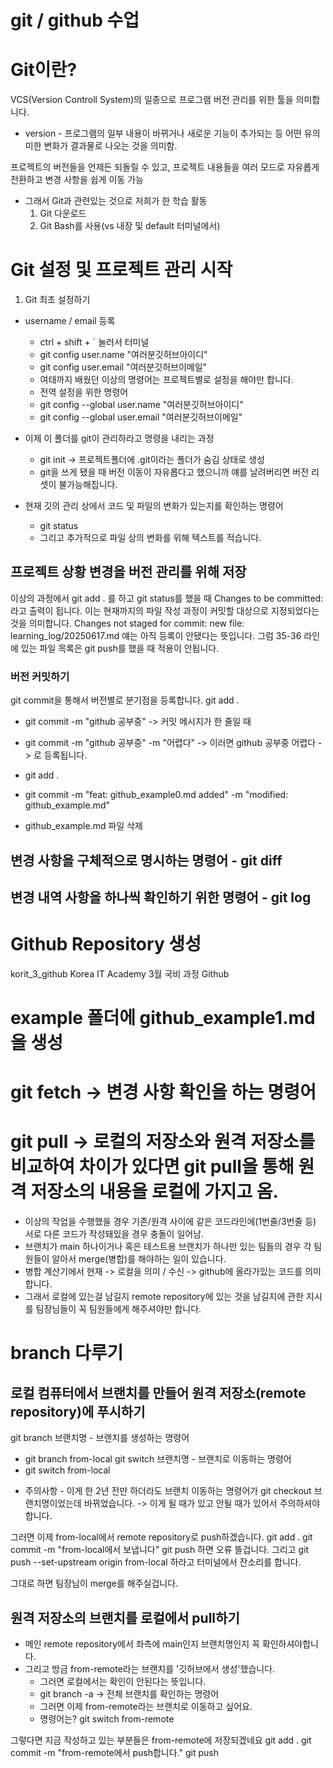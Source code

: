 # git / github 수업

# Git이란?
VCS(Version Controll System)의 일종으로 프로그램 버전 관리를 위한 툴을 의미합니다.
* version - 프로그램의 일부 내용이 바뀌거나 새로운 기능이 추가되는 등 어떤 유의미한 변화가 결과물로 나오는 것을 의미함.

프로젝트의 버전들을 언제든 되돌릴 수 있고, 프로젝트 내용들을 여러 모드로 자유롭게 전환하고 변경 사항을 쉽게 이동 가능
- 그래서 Git과 관련있는 것으로 저희가 한 학습 활동
  1. Git 다운로드
  2. Git Bash를 사용(vs 내장 및 default 터미널에서)

# Git 설정 및 프로젝트 관리 시작
1. Git 최초 설정하기
  - username / email 등록
    - ctrl + shift + ` 눌러서 터미널
    - git config user.name "여러분깃허브아이디"
    - git config user.email "여러분깃허브이메일"
    - 여태까지 배웠던 이상의 명령어는 프로젝트별로 설정을 해야만 합니다.
    - 전역 설정을 위한 명령어
    - git config --global user.name "여러분깃허브아이디"
    - git config --global user.email "여러분깃허브이메일"

  - 이제 이 폴더를 git이 관리하라고 명령을 내리는 과정
    - git init -> 프로젝트폴더에 .git이라는 폴더가 숨김 상태로 생성
    - git을 쓰게 됐을 때 버전 이동이 자유롭다고 했으니까 얘를 날려버리면 버전 리셋이 불가능해집니다.

  - 현재 깃의 관리 상에서 코드 및 파일의 변화가 있는지를 확인하는 명령어
    - git status
    - 그리고 추가적으로 파일 상의 변화를 위해 텍스트를 적습니다.

## 프로젝트 상황 변경을 버전 관리를 위해 저장
이상의 과정에서 git add . 를 하고 git status를 했을 때
Changes to be committed:
라고 출력이 됩니다. 이는 현재까지의 파일 작성 과정이 커밋할 대상으로 지정되었다는 것을 의미합니다.
Changes not staged for commit:
  new file:   learning_log/20250617.md
얘는 아직 등록이 안됐다는 뜻입니다. 
그럼 35-36 라인에 있는 파일 목록은 git push를 했을 때 적용이 안됩니다.

### 버전 커밋하기
git commit을 통해서 버전별로 분기점을 등록합니다.
git add .
- git commit -m "github 공부중"     -> 커밋 메시지가 한 줄일 때
- git commit -m "github 공부중" -m "어렵다" -> 이러면
    github 공부중
    어렵다        -> 로 등록됩니다.

- git add .
- git commit -m "feat: github_example0.md added" -m "modified: github_example.md"
- github_example.md 파일 삭제

## 변경 사항을 구체적으로 명시하는 명령어 - git diff
## 변경 내역 사항을 하나씩 확인하기 위한 명령어 - git log

# Github Repository 생성
korit_3_github
Korea IT Academy 3월 국비 과정 Github

# example 폴더에 github_example1.md을 생성


# git fetch -> 변경 사항 확인을 하는 명령어
# git pull -> 로컬의 저장소와 원격 저장소를 비교하여 차이가 있다면 git pull을 통해 원격 저장소의 내용을 로컬에 가지고 옴.
  - 이상의 작업을 수행했을 경우 기존/원격 사이에 같은 코드라인에(1번줄/3번줄 등) 서로 다른 코드가 작성돼있을 경우 충돌이 일어남.
  - 브랜치가 main 하나이거나 혹은 테스트용 브랜치가 하나만 있는 팀들의 경우 각 팀원들이 알아서 merge(병합)를 해야하는 일이 있습니다.
  - 병합 계산기에서 현재 -> 로컬을 의미 / 수신 -> github에 올라가있는 코드를 의미합니다.
  - 그래서 로컬에 있는걸 남길지 remote repository에 있는 것을 남길지에 관한 지시를 팀장님들이 꼭 팀원들에게 해주셔야만 합니다.


# branch 다루기

## 로컬 컴퓨터에서 브랜치를 만들어 원격 저장소(remote repository)에 푸시하기
git branch 브랜치명       - 브랜치를 생성하는 명령어
- git branch from-local
git switch 브랜치명       - 브랜치로 이동하는 명령어
- git switch from-local


* 주의사항 - 이게 한 2년 전만 하더라도 브랜치 이동하는 명령어가 git checkout 브랜치명이었는데 바뀌었습니다. -> 이게 될 때가 있고 안될 때가 있어서 주의하셔야 합니다.

그러면 이제 from-local에서 remote repository로 push하겠습니다.
git add .
git commit -m "from-local에서 보냅니다"
git push
하면 오류 뜰겁니다.
그리고 
git push --set-upstream origin from-local
하라고 터미널에서 잔소리를 합니다.

그대로 하면 팀장님이 merge를 해주실겁니다.

## 원격 저장소의 브랜치를 로컬에서 pull하기
- 메인 remote repository에서 좌측에 main인지 브랜치명인지 꼭 확인하셔야합니다.
- 그리고 방금 from-remote라는 브랜치를 '깃허브에서 생성'했습니다.
  - 그러면 로컬에서는 확인이 안된다는 뜻입니다.
  - git branch -a         -> 전체 브랜치를 확인하는 명령어
  - 그러면 이제 from-remote라는 브랜치로 이동하고 싶어요.
  - 명령어는? git switch from-remote

그렇다면 지금 작성하고 있는 부분들은 from-remote에 저장되겠네요
git add .
git commit -m "from-remote에서 push합니다."
git push
